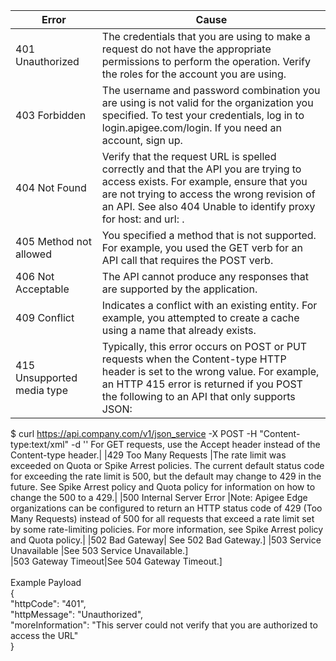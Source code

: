 |Error <img width=250/>| Cause|
|-------------------------|----------|
|401 Unauthorized |The credentials that you are using to make a request do not have the appropriate permissions to perform the operation. Verify the roles for the account you are using.|
|403 Forbidden |The username and password combination you are using is not valid for the organization you specified. To test your credentials, log in to login.apigee.com/login. If you need an account, sign up.|
|404 Not Found |Verify that the request URL is spelled correctly and that the API you are trying to access exists. For example, ensure that you are not trying to access the wrong revision of an API. See also 404 Unable to identify proxy for host: <virtual host name> and url: <path>.|
|405 Method not allowed |You specified a method that is not supported. For example, you used the GET verb for an API call that requires the POST verb.|
|406 Not Acceptable |The API cannot produce any responses that are supported by the application.|
|409 Conflict |Indicates a conflict with an existing entity. For example, you attempted to create a cache using a name that already exists.|
|415 Unsupported media type |Typically, this error occurs on POST or PUT requests when the Content-type HTTP header is set to the wrong value. For example, an HTTP 415 error is returned if you POST the following to an API that only supports JSON:

  $ curl https://api.company.com/v1/json_service
    -X POST
    -H "Content-type:text/xml"
    -d '<SomeXML>'
  For GET requests, use the Accept header instead of the Content-type header.|
|429 Too Many Requests |The rate limit was exceeded on Quota or Spike Arrest policies. The current default status code for exceeding the rate limit is 500, but the default may change to 429 in the future. See Spike Arrest policy and Quota policy for information on how to change the 500 to a 429.|
|500 Internal Server Error |Note: Apigee Edge organizations can be configured to return an HTTP status code of 429 (Too Many Requests) instead of 500 for all requests that exceed a rate limit set by some rate-limiting policies. For more information, see Spike Arrest policy and Quota policy.|
|502 Bad Gateway| See 502 Bad Gateway.]
|503 Service Unavailable |See 503 Service Unavailable.]  
|503 Gateway Timeout|See 504 Gateway Timeout.]  
<br/>
Example Payload<br/>
{<br/>
"httpCode": "401",<br/>
"httpMessage": "Unauthorized",<br/>
"moreInformation": "This server could not verify that you are authorized to access the URL"<br/>
}<br/>
